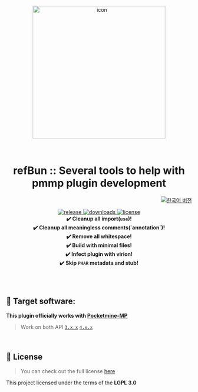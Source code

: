 <p align="center"> <img src="https://ghcdn.rawgit.org/ref-plugin/refBun/4.0.0/icon.png" width="360" alt="icon"> </p>
<br> <h1 align="center"> refBun :: Several tools to help with pmmp plugin development </h1>
<p align="right">  
  <a href="https://github.com/ref-plugin/refBun/blob/4.0.0/README_KOR.md">  
    <img src="https://img.shields.io/static/v1?label=%ED%95%9C%EA%B5%AD%EC%96%B4&message=%EB%B2%84%EC%A0%84&labelColor=success" alt="한국어 버전">  
  </a>  
</p>  
<p align="center">  
  <a href="https://github.com/ref-plugin/refBun/releases">  
    <img src="https://img.shields.io/github/release/Blugin/BluginTools.svg?style=flat-square" alt="release">  
  </a>  
  <a href="https://github.com/ref-plugin/refBun/releases">  
    <img src="https://img.shields.io/github/downloads/Blugin/BluginTools/total.svg?style=flat-square" alt="downloads">  
  </a>
  <a href="https://github.com/ref-plugin/refBun/blob/master/LICENSE">  
    <img src="https://img.shields.io/github/license/Blugin/BluginTools.svg?style=flat-square" alt="license">  
  </a>  
  <strong>
  <br> ✔️ Cleanup all import(<code>use</code>)!
  <br> ✔️ Cleanup all meaningless comments(`annotation`)!
  <br> ✔️ Remove all whitespace!
  <br> ✔️ Build with minimal files!
  <br> ✔️ Infect plugin with virion!
  <br> ✔️ Skip <code>PHAR</code> metadata and stub!
  </strong>
</p>  
  
<br>  
<br>  
  
## :file_folder: Target software:  
**This plugin officially works with [**Pocketmine-MP**](https://github.com/pmmp/PocketMine-MP/)**
> Work on both API [`3.x.x`](https://github.com/pmmp/PocketMine-MP/tree/stable) [`4.x.x`](https://github.com/pmmp/PocketMine-MP/tree/master)  
  
<br>  
  
## :memo: License  
> You can check out the full license [here](https://github.com/Blugin/BluginTools/blob/master/LICENSE)  
  
This project licensed under the terms of the **LGPL 3.0**  